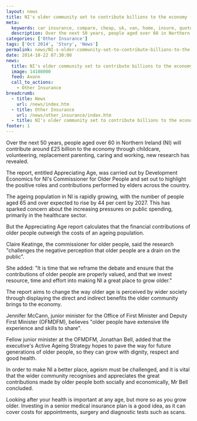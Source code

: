 ```yaml
---
layout: news
title: NI's older community set to contribute billions to the economy - Compareni.com
meta:
  keywords: car insurance, compare, cheap, uk, van, home, insure, quotes, online, comparison, bike, loans, life
  description: Over the next 50 years, people aged over 60 in Northern Ireland (NI) will contribute around &pound;25 billion to the economy through childcare, volunt
categories: ['Other Insurance']
tags: ['Oct 2014', 'Story', 'News']
permalink: news/NI-s-older-community-set-to-contribute-billions-to-the-economy.htm
date: 2014-10-22 07:30:00
news:
  title: NI's older community set to contribute billions to the economy
  image: 14108000
  feed: Axonn
  call_to_actions:
    - Other Insurance
breadcrumb:
  - title: News
    url: /news/index.htm
  - title: Other Insurance
    url: /news/other_insurance/index.htm
  - title: NI's older community set to contribute billions to the economy
footer: 1
---
```


Over the next 50 years, people aged over 60 in Northern Ireland (NI) will contribute around &pound;25 billion to the economy through childcare, volunteering, replacement parenting, caring and working, new research has revealed.

The report, entitled Appreciating Age, was carried out by Development Economics for NI&#39;s Commissioner for Older People and set out to highlight the positive roles and contributions performed by elders across the country.

The ageing population in NI is rapidly growing, with the number of people aged 65 and over expected to rise by 44 per cent by 2027. This has sparked concern about the increasing pressures on public spending, primarily in the healthcare sector.

But the Appreciating Age report calculates that the financial contributions of older people outweigh the costs of an ageing population.

Claire Keatinge, the commissioner for older people, said the research &quot;challenges the negative perception that older people are a drain on the public&quot;.

She added: &quot;It is time that we reframe the debate and ensure that the contributions of older people are properly valued, and that we invest resource, time and effort into making NI a great place to grow older.&quot;

The report aims to change the way older age is perceived by wider society through displaying the direct and indirect benefits the older community brings to the economy.

Jennifer McCann, junior minister for the Office of First Minister and Deputy First Minister (OFMDFM), believes &quot;older people have extensive life experience and skills to share&quot;.

Fellow junior minister at the OFMDFM, Jonathan Bell, added that the executive&#39;s Active Ageing Strategy hopes to pave the way for future generations of older people, so they can grow with dignity, respect and good health.

In order to make NI a better place, ageism must be challenged, and it is vital that the wider community recognises and appreciates the great contributions made by older people both socially and economically, Mr Bell concluded.

Looking after your health is important at any age, but more so as you grow older. Investing in a senior medical insurance plan is a good idea, as it can cover costs for appointments, surgery and diagnostic tests such as scans. &nbsp; &nbsp;
